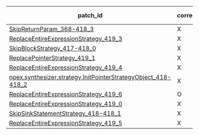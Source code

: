  | patch_id |correctness |Test-validation |NPEX-validation |
 |--- | --- | --- | --- | 
 | [SkipReturnParam_368-418_3](./patches/SkipReturnParam_368-418_3/patch.java#367) | X | X | X | 
 | [ReplaceEntireExpressionStrategy_419_3](./patches/ReplaceEntireExpressionStrategy_419_3/patch.java#402) | X | X | X | 
 | [SkipBlockStrategy_417-418_0](./patches/SkipBlockStrategy_417-418_0/patch.java#400) | X | X | X | 
 | [ReplacePointerStrategy_419_1](./patches/ReplacePointerStrategy_419_1/patch.java#402) | X | X | X | 
 | [ReplaceEntireExpressionStrategy_419_4](./patches/ReplaceEntireExpressionStrategy_419_4/patch.java#402) | X | X | X | 
 | [npex.synthesizer.strategy.InitPointerStrategyObject_418-418_2](./patches/npex.synthesizer.strategy.InitPointerStrategyObject_418-418_2/patch.java#402) | X | X | X | 
 | [ReplaceEntireExpressionStrategy_419_6](./patches/ReplaceEntireExpressionStrategy_419_6/patch.java#402) | O | O | X | 
 | [ReplaceEntireExpressionStrategy_419_0](./patches/ReplaceEntireExpressionStrategy_419_0/patch.java#402) | X | X | X | 
 | [SkipSinkStatementStrategy_418-418_1](./patches/SkipSinkStatementStrategy_418-418_1/patch.java#402) | X | X | X | 
 | [ReplaceEntireExpressionStrategy_419_5](./patches/ReplaceEntireExpressionStrategy_419_5/patch.java#402) | X | X | X | 
